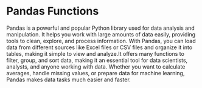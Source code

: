 # Pandas Functions


Pandas is a powerful and popular Python library used for data analysis and manipulation. It helps you work with large amounts of data easily, providing tools to clean, explore, and process information. With Pandas, you can load data from different sources like Excel files or CSV files and organize it into tables, making it simple to view and analyze.It offers many functions to filter, group, and sort data, making it an essential tool for data scientists, analysts, and anyone working with data. Whether you want to calculate averages, handle missing values, or prepare data for machine learning, Pandas makes data tasks much easier and faster.            
                 






